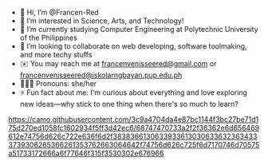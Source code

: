 - 👋 Hi, I’m @Francen-Red
- 👀 I’m interested in Science, Arts, and Technology!
- 📖 I’m currently studying Computer Engineering at Polytechnic University of the Philippines
- 💞️ I’m looking to collaborate on web developing, software toolmaking, and more techy stuffs
- ✉️ You may reach me at francenvenisseered@gmail.com or francenvenisseered@iskolarngbayan.pup.edu.ph
- 🙆🏻‍♀️ Pronouns: she/her
- ⚡ Fun fact about me: I'm curious about everything and love exploring new ideas—why stick to one thing when there's so much to learn?

<!---
Francen-Red/Francen-Red is a ✨ special ✨ repository because its `README.md` (this file) appears on your GitHub profile.
You can click the Preview link to take a look at your changes.
--->
https://camo.githubusercontent.com/3c9a4704da4e87bc1144f3bc27be71d175d270ed1058fc1602934f5ff3d42ec6/68747470733a2f2f36362e6d656469612e74756d626c722e636f6d2f38383661306339336130306336323634333739306265366261353762663064642f74756d626c725f6d7170746d70575a51733172666a6f77646f315f3530302e676966